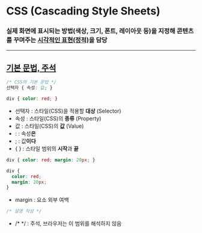 # CSS (Cascading Style Sheets)
### 실제 화면에 표시되는 방법(색상, 크기, 폰트, 레이아웃 등)을 지정해 콘텐츠를 꾸며주는 <u>시각적인 표현(정적)</u>을 담당

----

## <a href="https://github.com/dudcks5477/Front-end/tree/master/CSS/ex1.html">기본 문법, 주석</a>
```css
/* CSS의 기본 문법 */
선택자 { 속성: 값; }

div { color: red; }
```
- 선택자 : 스타일(CSS)을 적용할 **대상** (Selector)
- 속성 : 스타일(CSS)의 **종류** (Property)
- 값 : 스타일(CSS)의 **값** (Value)
- : : 속성**은**
- ; : 값**이다**
- { } : 스타일 범위의 **시작**과 **끝**

```css
div { color: red; margin: 20px; }

div {
  color: red;
  margin: 20px;
}
```
- margin : 요소 외부 여백

```css
/* 설명 작성 */
```
- /* */ : 주석, 브라우저는 이 범위를 해석하지 않음
